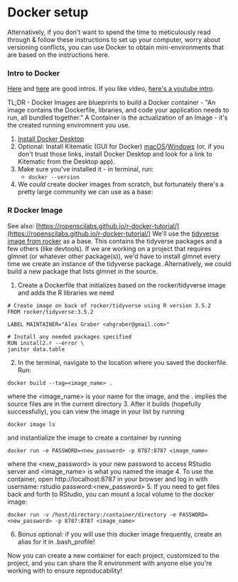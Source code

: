# Docker setup

Alternatively, if you don't want to spend the time to meticulously read through & follow these instructions to set up your computer, worry about versioning conflicts, you can use Docker to obtain mini-environments that are based on the instructions here. 

### Intro to Docker
[Here](https://towardsdatascience.com/learn-enough-docker-to-be-useful-b7ba70caeb4b) and [here](https://towardsdatascience.com/docker-for-data-science-4901f35d7cf9) are good intros.  If you like video, [here's a youtube intro](https://www.youtube.com/watch?time_continue=25&v=oO8n3y23b6M).

TL;DR - Docker Images are blueprints to build a Docker container - "An image contains the Dockerfile, libraries, and code your application needs to run, all bundled together."  A Container is the actualization of an Image - it's the created running enviromnent you use.

1. [Install Docker Desktop](https://docs.docker.com/install/) 
2. Optional: Install Kitematic (GUI for Docker) [macOS](https://download.docker.com/kitematic/Kitematic-Mac.zip)/[Windows](https://download.docker.com/kitematic/Kitematic-Windows.zip) (or, if you don't trust those links, install Docker Desktop and look for a link to Kitematic from the Desktop app).
3. Make sure you've installed it - in terminal, run:
   * `docker --version`
4. We *could* create docker images from scratch, but fortunately there's a pretty large community we can use as a base:

### R Docker Image
See also: [https://ropenscilabs.github.io/r-docker-tutorial/](https://ropenscilabs.github.io/r-docker-tutorial/)
We'll use the [tidyverse image from rocker](https://hub.docker.com/r/rocker/tidyverse) as a base.  This contains the tidyverse packages and a few others (like devtools).  If we are working on a project that requires glmnet (or whatever other package(s)), we'd have to install glmnet every time we create an instance of the tidyverse package.  Alternatively, we could build a new package that lists glmnet in the source.

1. Create a Dockerfile that initializes based on the rocker/tidyverse image and adds the R libraries we need
  ```
  # Create image on back of rocker/tidyverse using R version 3.5.2
  FROM rocker/tidyverse:3.5.2

  LABEL MAINTAINER="Alex Graber <ahgraber@gmail.com>"

  # Install any needed packages specified
  RUN install2.r --error \
  janitor data.table
  ```
2. In the terminal, navigate to the location where you saved the dockerfile. Run:
  ```
  docker build --tag=<image_name> .
  ```
  where the <image_name> is your name for the image, and the . implies the source files are in the current directory
3. After it builds (hopefully successfully), you can view the image in your list by running
  ```
  docker image ls
  ```
  and instantialize the image to create a container by running
  ```
  docker run -e PASSWORD=<new_password> -p 8787:8787 <image_name>
  ```
  where the <new_password> is your new password to access RStudio server and <image_name> is what you named the image
4. To use the container, open http://localhost:8787 in your browser and log in with username: rstudio password:<new_password>
5. If you need to get files back and forth to RStudio, you can mount a local volume to the docker image:
  ```
  docker run -v /host/directory:/container/directory -e PASSWORD=<new_password> -p 8787:8787 <image_name>
  ```
6. Bonus optional: if you will use this docker image frequently, create an alias for it in .bash_profile!

Now you can create a new container for each project, customized to the project, and you can share the R environment with anyone else you're working with to ensure reproducability!
